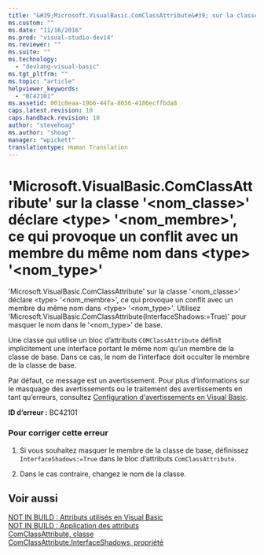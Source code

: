 ```yaml
---
title: "&#39;Microsoft.VisualBasic.ComClassAttribute&#39; sur la classe &#39;&lt;nom_classe&gt;&#39; d&#233;clare &lt;type&gt; &#39;&lt;nom_membre&gt;&#39;, ce qui provoque un conflit avec un membre du m&#234;me nom dans &lt;type&gt; &#39;&lt;nom_type&gt;&#39; | Microsoft Docs"
ms.custom: ""
ms.date: "11/16/2016"
ms.prod: "visual-studio-dev14"
ms.reviewer: ""
ms.suite: ""
ms.technology: 
  - "devlang-visual-basic"
ms.tgt_pltfrm: ""
ms.topic: "article"
helpviewer_keywords: 
  - "BC42101"
ms.assetid: 001c8eaa-19b6-44fa-8056-4186ecffbda8
caps.latest.revision: 10
caps.handback.revision: 10
author: "stevehoag"
ms.author: "shoag"
manager: "wpickett"
translationtype: Human Translation
---
```

# &#39;Microsoft.VisualBasic.ComClassAttribute&#39; sur la classe &#39;&lt;nom_classe&gt;&#39; d&#233;clare &lt;type&gt; &#39;&lt;nom_membre&gt;&#39;, ce qui provoque un conflit avec un membre du m&#234;me nom dans &lt;type&gt; &#39;&lt;nom_type&gt;&#39;
'Microsoft.VisualBasic.ComClassAttribute' sur la classe '\<nom\_classe\>' déclare \<type\> '\<nom\_membre\>', ce qui provoque un conflit avec un membre du même nom dans \<type\> '\<nom\_type\>'. Utilisez 'Microsoft.VisualBasic.ComClassAttribute\(InterfaceShadows:\=True\)' pour masquer le nom dans le '\<nom\_type\>' de base.  
  
 Une classe qui utilise un bloc d’attributs `COMClassAttribute` définit implicitement une interface portant le même nom qu’un membre de la classe de base. Dans ce cas, le nom de l’interface doit occulter le membre de la classe de base.  
  
 Par défaut, ce message est un avertissement. Pour plus d’informations sur le masquage des avertissements ou le traitement des avertissements en tant qu’erreurs, consultez [Configuration d'avertissements en Visual Basic](/visual-studio/ide/configuring-warnings-in-visual-basic).  
  
 **ID d’erreur :** BC42101  
  
### Pour corriger cette erreur  
  
1.  Si vous souhaitez masquer le membre de la classe de base, définissez `InterfaceShadows:=True` dans le bloc d’attributs `ComClassAttribute`.  
  
2.  Dans le cas contraire, changez le nom de la classe.  
  
## Voir aussi  
 [NOT IN BUILD : Attributs utilisés en Visual Basic](http://msdn.microsoft.com/fr-fr/22231318-8a40-49af-9245-e0aab723563b)   
 [NOT IN BUILD : Application des attributs](http://msdn.microsoft.com/fr-fr/2b1703ed-4437-49b3-bc0b-568094324f47)   
 [ComClassAttribute, classe](http://msdn.microsoft.com/fr-fr/5c2f0835-9210-47dc-bc59-5c1769953574)   
 [ComClassAttribute.InterfaceShadows, propriété](http://msdn.microsoft.com/fr-fr/0fae25bd-e0ba-4755-a76c-3b526b1ac795)